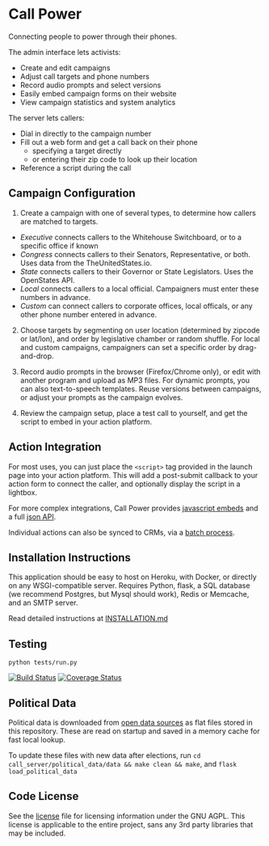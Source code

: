 Call Power
==============

Connecting people to power through their phones.

The admin interface lets activists:

* Create and edit campaigns
* Adjust call targets and phone numbers
* Record audio prompts and select versions
* Easily embed campaign forms on their website
* View campaign statistics and system analytics

The server lets callers:

* Dial in directly to the campaign number
* Fill out a web form and get a call back on their phone
    * specifying a target directly
    * or entering their zip code to look up their location
* Reference a script during the call


Campaign Configuration
----------------------

1) Create a campaign with one of several types, to determine how callers are matched to targets.

* _Executive_ connects callers to the Whitehouse Switchboard, or to a specific office if known
* _Congress_ connects callers to their Senators, Representative, or both. Uses data from the TheUnitedStates.io.
* _State_ connects callers to their Governor or State Legislators. Uses the OpenStates API.
* _Local_ connects callers to a local official. Campaigners must enter these numbers in advance.
* _Custom_ can connect callers to corporate offices, local officals, or any other phone number entered in advance.

2) Choose targets by segmenting on user location (determined by zipcode or lat/lon), and order by legislative chamber or random shuffle. For local and custom campaigns, campaigners can set a specific order by drag-and-drop.

3) Record audio prompts in the browser (Firefox/Chrome only), or edit with another program and upload as MP3 files. For dynamic prompts, you can also text-to-speech templates. Reuse versions between campaigns, or adjust your prompts as the campaign evolves.

4) Review the campaign setup, place a test call to yourself, and get the script to embed in your action platform. 


Action Integration
------------------
For most uses, you can just place the `<script>` tag provided in the launch page into your action platform. This will add a post-submit callback to your action form to connect the caller, and optionally display the script in a lightbox.

For more complex integrations, Call Power provides [javascript embeds](INTEGRATION_JS.md) and a full [json API](INTEGRATION_API.md).

Individual actions can also be synced to CRMs, via a [batch process](INTEGRATION_CRM.md).

Installation Instructions
-------------------
This application should be easy to host on Heroku, with Docker, or directly on any WSGI-compatible server. Requires Python, flask, a SQL database (we recommend Postgres, but Mysql should work), Redis or Memcache, and an SMTP server.

Read detailed instructions at [INSTALLATION.md](INSTALLATION.md)

Testing
-------
`python tests/run.py` 

[![Build Status](https://travis-ci.com/OpenSourceActivismTech/call-power.svg?branch=master)](https://travis-ci.com/OpenSourceActivismTech/call-power)
[![Coverage Status](https://coveralls.io/repos/github/OpenSourceActivismTech/call-power/badge.svg?branch=master)](https://coveralls.io/github/OpenSourceActivismTech/call-power?branch=master)

Political Data
--------------

Political data is downloaded from [open data sources](OPEN_DATA_SOURCES.md) as flat files stored in this repository. These are read on startup and saved in a memory cache for fast local lookup.

To update these files with new data after elections, run `cd call_server/political_data/data && make clean && make`, and `flask load_political_data`


Code License
------------

See the [license](LICENSE) file for licensing information under the GNU AGPL. This license is applicable to the entire project, sans any 3rd party libraries that may be included.
